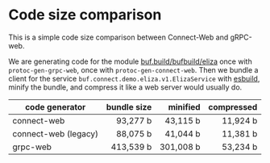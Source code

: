 # Code size comparison

This is a simple code size comparison between Connect-Web and gRPC-web.

We are generating code for the module [buf.build/bufbuild/eliza](https://buf.build/bufbuild/eliza)
once with `protoc-gen-grpc-web`, once with `protoc-gen-connect-web`. 
Then we bundle a client for the service `buf.connect.demo.eliza.v1.ElizaService` 
with [esbuild](https://esbuild.github.io/), minify the bundle, and compress 
it like a web server would usually do.

| code generator | bundle size        | minified               | compressed           |
|----------------|-------------------:|-----------------------:|---------------------:|
| connect-web    | 93,277 b | 43,115 b | 11,924 b |
| connect-web (legacy) | 88,075 b | 41,044 b | 11,381 b |
| grpc-web       | 413,539 b    | 301,008 b    | 53,234 b |
